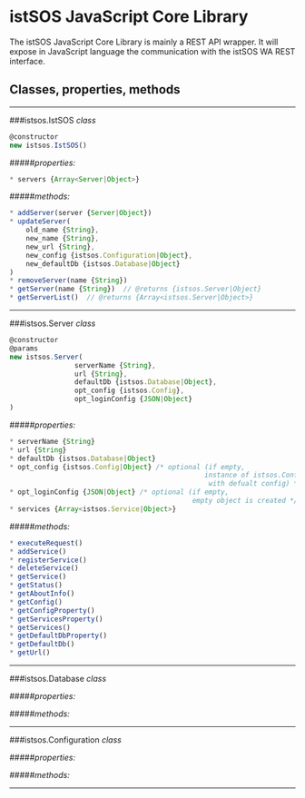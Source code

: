 # istSOS JavaScript Core Library

The istSOS JavaScript Core Library is mainly a REST API wrapper. 
It will expose in JavaScript language the communication with the istSOS WA REST interface.

## Classes, properties, methods
---

###istsos.IstSOS *class*
```javascript
@constructor
new istsos.IstSOS()
```
#####*properties:*
```javascript
* servers {Array<Server|Object>}
```
#####*methods:*
```javascript
* addServer(server {Server|Object})
* updateServer(
    old_name {String}, 
    new_name {String},
    new_url {String},
    new_config {istsos.Configuration|Object},
    new_defaultDb {istsos.Database|Object} 
)
* removeServer(name {String})
* getServer(name {String})  // @returns {istsos.Server|Object}
* getServerList()  // @returns {Array<istsos.Server|Object>}
```

---

###istsos.Server *class*
```javascript
@constructor
@params
new istsos.Server(
                serverName {String}, 
                url {String}, 
                defaultDb {istsos.Database|Object}, 
                opt_config {istsos.Config}, 
                opt_loginConfig {JSON|Object}
)
```
#####*properties:*
```javascript
* serverName {String}
* url {String}
* defaultDb {istsos.Database|Object}
* opt_config {istsos.Config|Object} /* optional (if empty, 
                                                instance of istsos.Configuration is created 
                                                 with defualt config) */
* opt_loginConfig {JSON|Object} /* optional (if empty,
                                             empty object is created */
* services {Array<istsos.Service|Object>}
```
#####*methods:*
```javascript
* executeRequest()
* addService()
* registerService()
* deleteService()
* getService()
* getStatus()
* getAboutInfo()
* getConfig()
* getConfigProperty()
* getServicesProperty()
* getServices()
* getDefaultDbProperty()
* getDefaultDb()
* getUrl()
```

---

###istsos.Database *class*

#####*properties:*

#####*methods:*

---

###istsos.Configuration *class*

#####*properties:*

#####*methods:*

---
